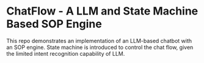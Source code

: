 # ChatFlow - A LLM and State Machine Based SOP Engine

This repo demonstrates an implementation of an LLM-based chatbot with an SOP engine. 
State machine is introduced to control the chat flow, given the limited intent recognition capability of LLM.
